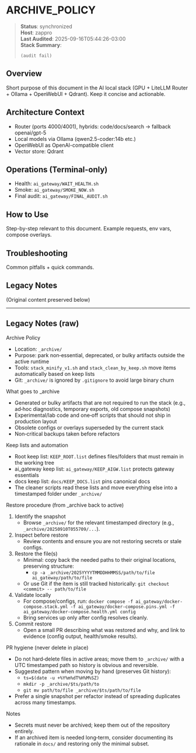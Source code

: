 # ARCHIVE_POLICY

> **Status**: synchronized  
> **Host**: zappro  
> **Last Audited**: 2025-09-16T05:44:26-03:00  
> **Stack Summary**:  
> ```
> (audit fail)
> ```

## Overview
Short purpose of this document in the AI local stack (GPU + LiteLLM Router + Ollama + OpenWebUI + Qdrant). Keep it concise and actionable.

## Architecture Context
- Router (ports 4000/4001), hybrids: code/docs/search → fallback openai/gpt-5  
- Local models via Ollama (qwen2.5-coder:14b etc.)
- OpenWebUI as OpenAI-compatible client  
- Vector store: Qdrant

## Operations (Terminal-only)
- Health: `ai_gateway/WAIT_HEALTH.sh`  
- Smoke: `ai_gateway/SMOKE_NOW.sh`  
- Final audit: `ai_gateway/FINAL_AUDIT.sh`

## How to Use
Step-by-step relevant to this document. Example requests, env vars, compose overlays.

## Troubleshooting
Common pitfalls + quick commands.

## Legacy Notes
(Original content preserved below)

----
## Legacy Notes (raw)

Archive Policy

- Location: `_archive/`
- Purpose: park non‑essential, deprecated, or bulky artifacts outside the active runtime
- Tools: `stack_minify_v1.sh` and `stack_clean_by_keep.sh` move items automatically based on keep lists
- Git: `_archive/` is ignored by `.gitignore` to avoid large binary churn

What goes to _archive

- Generated or bulky artifacts that are not required to run the stack (e.g., ad‑hoc diagnostics, temporary exports, old compose snapshots)
- Experimental/lab code and one‑off scripts that should not ship in production layout
- Obsolete configs or overlays superseded by the current stack
- Non‑critical backups taken before refactors

Keep lists and automation

- Root keep list: `KEEP_ROOT.list` defines files/folders that must remain in the working tree
- ai_gateway keep list: `ai_gateway/KEEP_AIGW.list` protects gateway essentials
- docs keep list: `docs/KEEP_DOCS.list` pins canonical docs
- The cleaner scripts read these lists and move everything else into a timestamped folder under `_archive/`

Restore procedure (from _archive back to active)

1) Identify the snapshot
   - Browse `_archive/` for the relevant timestamped directory (e.g., `_archive/20250910T055709/...`).
2) Inspect before restore
   - Review contents and ensure you are not restoring secrets or stale configs.
3) Restore the file(s)
   - Minimal: copy back the needed paths to their original locations, preserving structure:
     - `cp -a _archive/2025YYYYTMMDDHHMMSS/path/to/file ai_gateway/path/to/file`
   - Or use Git if the item is still tracked historically: `git checkout <commit> -- path/to/file`
4) Validate locally
   - For compose/configs, run: `docker compose -f ai_gateway/docker-compose.stack.yml -f ai_gateway/docker-compose.pins.yml -f ai_gateway/docker-compose.health.yml config`
   - Bring services up only after config resolves cleanly.
5) Commit restore
   - Open a small PR describing what was restored and why, and link to evidence (config output, health/smoke results).

PR hygiene (never delete in place)

- Do not hard‑delete files in active areas; move them to `_archive/` with a UTC timestamped path so history is obvious and reversible.
- Suggested pattern when moving by hand (preserves Git history):
  - `ts=$(date -u +%Y%m%dT%H%M%SZ)`
  - `mkdir -p _archive/$ts/path/to`
  - `git mv path/to/file _archive/$ts/path/to/file`
- Prefer a single snapshot per refactor instead of spreading duplicates across many timestamps.

Notes

- Secrets must never be archived; keep them out of the repository entirely.
- If an archived item is needed long‑term, consider documenting its rationale in `docs/` and restoring only the minimal subset.
